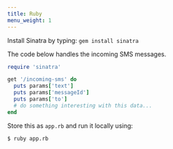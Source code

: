 ```yaml
---
title: Ruby
menu_weight: 1
---
```


Install Sinatra by typing: `gem install sinatra`

The code below handles the incoming SMS messages.

```ruby
require 'sinatra'

get '/incoming-sms' do
  puts params['text']
  puts params['messageId']
  puts params['to']
  # do something interesting with this data...
end
```

Store this as `app.rb` and run it locally using:

```
$ ruby app.rb
```
